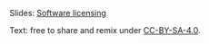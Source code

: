 Slides: [Software licensing](http://cicero.xyz/v2/remark/github/coderefinery/software-licensing/master/talk.md/)

Text: free to share and remix under [CC-BY-SA-4.0](https://creativecommons.org/licenses/by-sa/4.0/).

